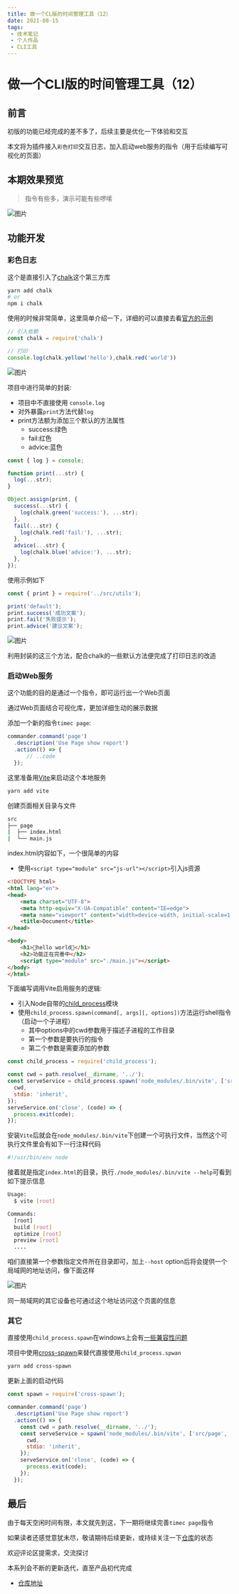 ```yaml
---
title: 做一个CL版的时间管理工具（12）
date: 2021-08-15
tags:
 - 技术笔记
 - 个人作品
 - CLI工具
---
```

# 做一个CLI版的时间管理工具（12）

## 前言
初版的功能已经完成的差不多了，后续主要是优化一下体验和交互

本文将为插件接入`彩色打印`交互日志，加入启动web服务的指令（用于后续编写可视化的页面）

## 本期效果预览
>指令有些多，演示可能有些啰嗦

![图片](https://img.cdn.sugarat.top/mdImg/MTYyOTAzMzQyMjQ0OQ==timec12.gif)

## 功能开发
### 彩色日志
这个是直接引入了[chalk](https://github.com/chalk/chalk)这个第三方库

```sh
yarn add chalk
# or
npm i chalk
```

使用的时候非常简单，这里简单介绍一下，详细的可以直接去看[官方的示例](https://github.com/chalk/chalk/blob/main/readme.md)
```js
// 引入依赖
const chalk = require('chalk')

// 打印
console.log(chalk.yellow('hello'),chalk.red('world'))
```
![图片](https://img.cdn.sugarat.top/mdImg/MTYyOTAzMzYyNTg5NQ==629033625895)

项目中进行简单的封装:
* 项目中不直接使用 `console.log`
* 对外暴露`print`方法代替`log`
* print方法额为添加三个默认的方法属性
  * success:绿色
  * fail:红色
  * advice:蓝色
```js
const { log } = console;

function print(...str) {
  log(...str);
}

Object.assign(print, {
  success(...str) {
    log(chalk.green('success:'), ...str);
  },
  fail(...str) {
    log(chalk.red('fail:'), ...str);
  },
  advice(...str) {
    log(chalk.blue('advice:'), ...str);
  },
});
```
使用示例如下
```js
const { print } = require('../src/utils');

print('default');
print.success('成功文案');
print.fail('失败提示');
print.advice('建议文案');
```
![图片](https://img.cdn.sugarat.top/mdImg/MTYyOTAzMzkyMDI0Mg==629033920242)

利用封装的这三个方法，配合chalk的一些默认方法便完成了打印日志的改造

### 启动Web服务
这个功能的目的是通过一个指令，即可运行出一个Web页面

通过Web页面结合可视化库，更加详细生动的展示数据

添加一个新的指令`timec page`:

```js
commander.command('page')
  .description('Use Page show report')
  .action(() => {
      // ..code
  });
```
这里准备用[Vite](https://vitejs.dev/)来启动这个本地服务

```sh
yarn add vite
```

创建页面相关目录与文件
```sh
src
├── page
|  ├── index.html
|  └── main.js
```
index.html内容如下，一个很简单的内容
* 使用`<script type="module" src="js-url"></script>`引入js资源

```html
<!DOCTYPE html>
<html lang="en">
<head>
    <meta charset="UTF-8">
    <meta http-equiv="X-UA-Compatible" content="IE=edge">
    <meta name="viewport" content="width=device-width, initial-scale=1.0">
    <title>Document</title>
</head>

<body>
    <h1>🚀hello world🚀</h1>
    <h2>功能正在完善中</h2>
    <script type="module" src="./main.js"></script>
</body>
</html>
```
下面编写调用Vite启用服务的逻辑:
* 引入Node自带的[child_process](http://nodejs.cn/api/child_process.html)模块
* 使用`child_process.spawn(command[, args][, options])`方法运行shell指令（启动一个子进程）
  * 其中options中的cwd参数用于描述子进程的工作目录
  * 第一个参数是要执行的指令
  * 第二个参数是需要添加的参数
```js
const child_process = require('child_process');

const cwd = path.resolve(__dirname, '../');
const serveService = child_process.spawn('node_modules/.bin/vite', ['src/page', '--host'], {
  cwd,
  stdio: 'inherit',
});
serveService.on('close', (code) => {
  process.exit(code);
});
```
安装`Vite`后就会在`node_modules/.bin/vite`下创建一个可执行文件，当然这个可执行文件里会有如下一行注释代码

```sh
#!/usr/bin/env node
```

接着就是指定`index.html`的目录，执行`./node_modules/.bin/vite --help`可看到如下提示信息
```sh
Usage:
  $ vite [root]

Commands:
  [root]           
  build [root]     
  optimize [root]  
  preview [root]
  ....
```
咱们直接第一个参数指定文件所在目录即可，加上`--host` option后将会提供一个局域网的地址访问，像下面这样

![图片](https://img.cdn.sugarat.top/mdImg/MTYyOTAzNjc5Nzg4OA==629036797888)

同一局域网的其它设备也可通过这个地址访问这个页面的信息

### 其它
直接使用`child_process.spawn`在windows上会有[一些兼容性问题](https://github.com/moxystudio/node-cross-spawn)

项目中使用[cross-spawn](https://github.com/moxystudio/node-cross-spawn)来替代直接使用`child_process.spwan`

```sh
yarn add cross-spawn
```

更新上面的启动代码
```js
const spawn = require('cross-spawn');

commander.command('page')
  .description('Use Page show report')
  .action(() => {
    const cwd = path.resolve(__dirname, '../');
    const serveService = spawn('node_modules/.bin/vite', ['src/page', '--host'], {
      cwd,
      stdio: 'inherit',
    });
    serveService.on('close', (code) => {
      process.exit(code);
    });
  });
```
## 最后
由于每天空闲时间有限，本文就先到这，下一期将继续完善`timec page`指令

如果读者还感觉意犹未尽，敬请期待后续更新，或持续关注一下[仓库](https://github.com/ATQQ/time-control)的状态

欢迎评论区提需求，交流探讨

本系列会不断的更新迭代，直至产品初代完成

* [仓库地址](https://github.com/ATQQ/time-control)

